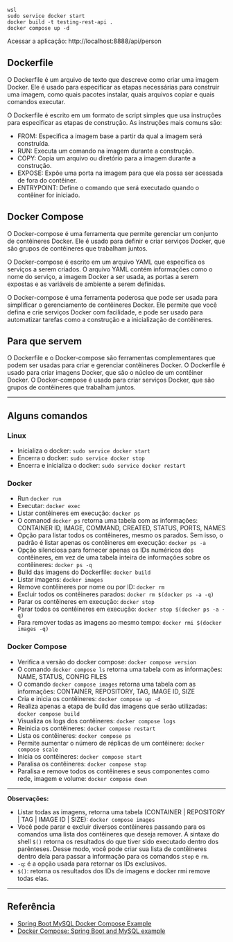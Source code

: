 ```shell
wsl
sudo service docker start
docker build -t testing-rest-api .
docker compose up -d
```

Acessar a aplicação: http://localhost:8888/api/person

## Dockerfile

O Dockerfile é um arquivo de texto que descreve como criar uma imagem Docker. Ele é usado para especificar as etapas
necessárias para construir uma imagem, como quais pacotes instalar, quais arquivos copiar e quais comandos executar.

O Dockerfile é escrito em um formato de script simples que usa instruções para especificar as etapas de construção. As
instruções mais comuns são:

* FROM: Especifica a imagem base a partir da qual a imagem será construída.
* RUN: Executa um comando na imagem durante a construção.
* COPY: Copia um arquivo ou diretório para a imagem durante a construção.
* EXPOSE: Expõe uma porta na imagem para que ela possa ser acessada de fora do contêiner.
* ENTRYPOINT: Define o comando que será executado quando o contêiner for iniciado.

## Docker Compose

O Docker-compose é uma ferramenta que permite gerenciar um conjunto de contêineres Docker. Ele é usado para definir e
criar serviços Docker, que são grupos de contêineres que trabalham juntos.

O Docker-compose é escrito em um arquivo YAML que especifica os serviços a serem criados. O arquivo YAML contém
informações como o nome do serviço, a imagem Docker a ser usada, as portas a serem expostas e as variáveis de ambiente a
serem definidas.

O Docker-compose é uma ferramenta poderosa que pode ser usada para simplificar o gerenciamento de contêineres Docker.
Ele permite que você defina e crie serviços Docker com facilidade, e pode ser usado para automatizar tarefas como a
construção e a inicialização de contêineres.

## Para que servem

O Dockerfile e o Docker-compose são ferramentas complementares que podem ser usadas para criar e gerenciar contêineres
Docker. O Dockerfile é usado para criar imagens Docker, que são o núcleo de um contêiner Docker. O Docker-compose é
usado para criar serviços Docker, que são grupos de contêineres que trabalham juntos.

---

## Alguns comandos

### Linux

* Inicializa o docker: `sudo service docker start`
* Encerra o docker: `sudo service docker stop`
* Encerra e inicializa o docker: `sudo service docker restart`

### Docker

* Run `docker run`
* Executar: `docker exec`
* Listar contêineres em execução: `docker ps`
* O comanod `docker ps` retorna uma tabela com as informações: CONTAINER ID, IMAGE, COMMAND, CREATED, STATUS, PORTS,
  NAMES
* Opção para listar todos os contêineres, mesmo os parados. Sem isso, o padrão é listar apenas os contêineres em
  execução: `docker ps -a`
* Opção silenciosa para fornecer apenas os IDs numéricos dos contêineres, em vez de uma tabela inteira de informações
  sobre os contêineres: `docker ps -q`
* Build das imagens do Dockerfile: `docker build`
* Listar imagens: `docker images`
* Remove contêineres por nome ou por ID: `docker rm`
* Excluir todos os contêineres parados: `docker rm $(docker ps -a -q)`
* Parar os contêineres em execução: `docker stop`
* Parar todos os contêineres em execução: `docker stop $(docker ps -a -q)`
* Para remover todas as imagens ao mesmo tempo: `docker rmi $(docker images -q)`

### Docker Compose

* Verifica a versão do docker compose: `docker compose version`
* O comando `docker compose ls` retorna uma tabela com as informações: NAME, STATUS, CONFIG FILES
* O comando `docker compose images` retorna uma tabela com as informações: CONTAINER, REPOSITORY, TAG, IMAGE ID, SIZE
* Cria e inicia os contêineres: `docker compose up -d`
* Realiza apenas a etapa de build das imagens que serão utilizadas: `docker compose build`
* Visualiza os logs dos contêineres: `docker compose logs`
* Reinicia os contêineres: `docker compose restart`
* Lista os contêineres: `docker compose ps`
* Permite aumentar o número de réplicas de um contêinere: `docker compose scale`
* Inicia os contêineres: `docker compose start`
* Paralisa os contêineres: `docker compose stop`
* Paralisa e remove todos os contêineres e seus componentes como rede, imagem e volume: `docker compose down`

---

**Observações:**

* Listar todas as imagens, retorna uma tabela (CONTAINER | REPOSITORY | TAG | IMAGE ID | SIZE): `docker compose images`
* Você pode parar e excluir diversos contêineres passando para os comandos uma lista dos contêineres que deseja remover.
  A sintaxe do shell `$()` retorna os resultados do que tiver sido executado dentro dos parênteses. Desse modo, você
  pode criar sua lista de contêineres dentro dela para passar a informação para os comandos `stop` e `rm`.
* `-q`: é a opção usada para retornar os IDs exclusivos.
* `$()`: retorna os resultados dos IDs de imagens e docker rmi remove todas elas.

---

## Referência

* [Spring Boot MySQL Docker Compose Example](https://www.javaguides.net/2022/12/spring-boot-mysql-docker-compose-example.html)
* [Docker Compose: Spring Boot and MySQL example](https://www.bezkoder.com/docker-compose-spring-boot-mysql/)